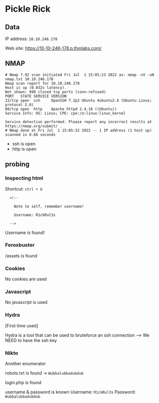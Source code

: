 # Pickle Rick

## Data

IP address: `10.10.246.178`

Web site: https://10-10-246-178.p.thmlabs.com/

## NMAP

```
# Nmap 7.92 scan initiated Fri Jul  1 15:05:23 2022 as: nmap -sV -oN nmap.txt 10.10.246.178
Nmap scan report for 10.10.246.178
Host is up (0.032s latency).
Not shown: 998 closed tcp ports (conn-refused)
PORT   STATE SERVICE VERSION
22/tcp open  ssh     OpenSSH 7.2p2 Ubuntu 4ubuntu2.6 (Ubuntu Linux; protocol 2.0)
80/tcp open  http    Apache httpd 2.4.18 ((Ubuntu))
Service Info: OS: Linux; CPE: cpe:/o:linux:linux_kernel

Service detection performed. Please report any incorrect results at https://nmap.org/submit/ .
# Nmap done at Fri Jul  1 15:05:32 2022 -- 1 IP address (1 host up) scanned in 8.66 seconds
```

- ssh is open
- http is open

## probing

### Inspecting html

Shortcut: `ctrl + U`

```
  <!--

    Note to self, remember username!

    Username: R1ckRul3s

  -->
```

Username is found!

### Feroxbuster

/assets is found

### Cookies

No cookies are used

### Javascript

No javascript is used

### Hydra

[First time used]

Hydra is a tool that can be used to bruteforce an ssh connection
--> We NEED to have the ssh key

### Nikto

Another enumerator

robots.txt is found
-> `Wubbalubbadubdub`

login.php is found

username & password is known
Username: `R1ckRul3s`
Password: `Wubbalubbadubdub`



